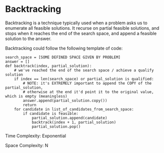 # Backtracking
Backtracking is a technique typically used when a problem asks us to enumerate all feasible 
solutions. It recurse on partial feasible solutions, and stops when it reaches the end of 
the search space, and append a feasible solution to the answer. 

Backtracking could follow the following template of code: 
```
search_space = [SOME DEFINED SPACE GIVEN BY PROBLEM]
answer = []
def backtrack(index, partial_solution): 
    # we've reached the end of the search space / achieve a qualify solution
    if index == len(search_space) or partial_solution is qualified:
        # NOTE: it's EXTREMELY important to append the COPY of the partial_solution,
        # otherwise at the end it'd point it to the original value, which is empty (meaningless) 
        answer.append(partial_solution.copy())
        return
    for candidate in list_of_candidates_from_search_space: 
        if candidate is feasible:
            partial_solution.append(candidate)
            backtrack(index + 1, partial_solution)
            partial_solution.pop()
```
Time Complexity: Exponential

Space Complexity: N
